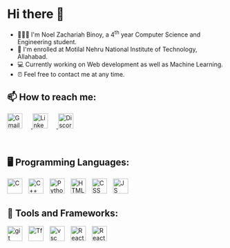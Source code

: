 # Hi there 👋

- 👨🏾‍🎓 I'm Noel Zachariah Binoy, a 4<sup>th</sup> year Computer Science and Engineering student.
- 🌱 I'm enrolled at Motilal Nehru National Institute of Technology, Allahabad.
- 💻 Currently working on Web development as well as Machine Learning.
- ⏰ Feel free to contact me at any time.

## 📫 How to reach me:  

<p align="left">
 <a href="https://mail.google.com/mail/u/0/?fs=1&tf=cm&source=mailto&to=noelzakbin03@gmail.com" target="_blank" rel="noopener noreferrer"> 
   <img src="https://cdn-icons-png.flaticon.com/128/2913/2913990.png" alt="Gmail" height="35" style="margin-right: 20px;"> 
 </a>
 <a href="https://www.linkedin.com/in/noelbinoy/" target="_blank" rel="noopener noreferrer"> 
   <img src="https://cdn-icons-png.flaticon.com/512/174/174857.png" alt="Linkedin" height="35" style="margin-right: 20px;"> 
 </a>
 <a href="https://discordapp.com/users/847522675613237249" target="_blank" rel="noopener noreferrer"> 
   <img src="https://cdn-icons-png.flaticon.com/128/3670/3670157.png" alt="Discord" height="35" style="margin-right: 20px;">
 </a> 
</p>

<br />

## 🖥️ Programming Languages:

<div align="left">
  <img src="https://upload.wikimedia.org/wikipedia/commons/thumb/1/18/C_Programming_Language.svg/1200px-C_Programming_Language.svg.png" alt="C" height="35" width="35" style="margin-right: 10px;" />
  <img src="https://cdn-icons-png.flaticon.com/128/6132/6132222.png" alt="C++" height="35" width="35" style="margin-right: 10px;" />
  <img src="https://cdn-icons-png.flaticon.com/128/5968/5968350.png" alt="Python" height="35" width="35" style="margin-right: 10px;" />
  <img src="https://cdn.worldvectorlogo.com/logos/html-1.svg" alt="HTML" height="35" width="35" style="margin-right: 10px;" />
  <img src="https://cdn.worldvectorlogo.com/logos/css-3.svg" alt="CSS" height="35" width="35" style="margin-right: 10px;" /> 
  <img src="https://cdn.worldvectorlogo.com/logos/javascript-1.svg" alt="JS" height="35" width="35" style="margin-right: 10px;" />
</div>

## 🔧 Tools and Frameworks:

<div align="left">
  <img src="https://cdn-icons-png.flaticon.com/128/4500/4500935.png" alt="git" height="35" width="35" style="margin-right: 10px;" />
  <img src="https://img.icons8.com/?size=1x&id=n3QRpDA7KZ7P&format=png" alt="Tf" height="35" width="35" style="margin-right: 10px;" />
  <img src="https://cdn-icons-png.flaticon.com/128/906/906324.png" alt="vsc" height="35" width="35" style="margin-right: 10px;" />
  <img src="https://cdn.worldvectorlogo.com/logos/react-2.svg" alt="React" height="35" width="35" style="margin-right: 10px;" />
  <img src="https://cdn.worldvectorlogo.com/logos/next-js.svg" alt="React" height="35" width="35" style="margin-right: 10px;" />
</div>
